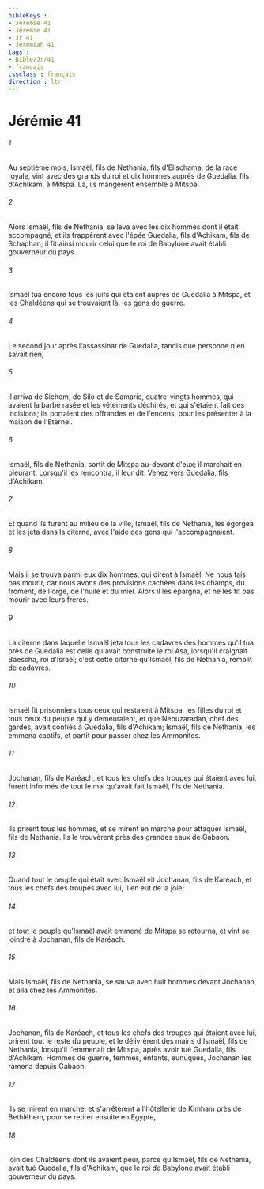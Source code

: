 ```yaml
---
bibleKeys : 
- Jérémie 41
- Jérémie 41
- Jr 41
- Jeremiah 41
tags : 
- Bible/Jr/41
- français
cssclass : français
direction : ltr
---
```


# Jérémie 41

###### 1
Au septième mois, Ismaël, fils de Nethania, fils d'Elischama, de la race royale, vint avec des grands du roi et dix hommes auprès de Guedalia, fils d'Achikam, à Mitspa. Là, ils mangèrent ensemble à Mitspa.
###### 2
Alors Ismaël, fils de Nethania, se leva avec les dix hommes dont il était accompagné, et ils frappèrent avec l'épée Guedalia, fils d'Achikam, fils de Schaphan; il fit ainsi mourir celui que le roi de Babylone avait établi gouverneur du pays.
###### 3
Ismaël tua encore tous les juifs qui étaient auprès de Guedalia à Mitspa, et les Chaldéens qui se trouvaient là, les gens de guerre.
###### 4
Le second jour après l'assassinat de Guedalia, tandis que personne n'en savait rien,
###### 5
il arriva de Sichem, de Silo et de Samarie, quatre-vingts hommes, qui avaient la barbe rasée et les vêtements déchirés, et qui s'étaient fait des incisions; ils portaient des offrandes et de l'encens, pour les présenter à la maison de l'Eternel.
###### 6
Ismaël, fils de Nethania, sortit de Mitspa au-devant d'eux; il marchait en pleurant. Lorsqu'il les rencontra, il leur dit: Venez vers Guedalia, fils d'Achikam.
###### 7
Et quand ils furent au milieu de la ville, Ismaël, fils de Nethania, les égorgea et les jeta dans la citerne, avec l'aide des gens qui l'accompagnaient.
###### 8
Mais il se trouva parmi eux dix hommes, qui dirent à Ismaël: Ne nous fais pas mourir, car nous avons des provisions cachées dans les champs, du froment, de l'orge, de l'huile et du miel. Alors il les épargna, et ne les fit pas mourir avec leurs frères.
###### 9
La citerne dans laquelle Ismaël jeta tous les cadavres des hommes qu'il tua près de Guedalia est celle qu'avait construite le roi Asa, lorsqu'il craignait Baescha, roi d'Israël; c'est cette citerne qu'Ismaël, fils de Nethania, remplit de cadavres.
###### 10
Ismaël fit prisonniers tous ceux qui restaient à Mitspa, les filles du roi et tous ceux du peuple qui y demeuraient, et que Nebuzaradan, chef des gardes, avait confiés à Guedalia, fils d'Achikam; Ismaël, fils de Nethania, les emmena captifs, et partit pour passer chez les Ammonites.
###### 11
Jochanan, fils de Karéach, et tous les chefs des troupes qui étaient avec lui, furent informés de tout le mal qu'avait fait Ismaël, fils de Nethania.
###### 12
Ils prirent tous les hommes, et se mirent en marche pour attaquer Ismaël, fils de Nethania. Ils le trouvèrent près des grandes eaux de Gabaon.
###### 13
Quand tout le peuple qui était avec Ismaël vit Jochanan, fils de Karéach, et tous les chefs des troupes avec lui, il en eut de la joie;
###### 14
et tout le peuple qu'Ismaël avait emmené de Mitspa se retourna, et vint se joindre à Jochanan, fils de Karéach.
###### 15
Mais Ismaël, fils de Nethania, se sauva avec huit hommes devant Jochanan, et alla chez les Ammonites.
###### 16
Jochanan, fils de Karéach, et tous les chefs des troupes qui étaient avec lui, prirent tout le reste du peuple, et le délivrèrent des mains d'Ismaël, fils de Nethania, lorsqu'il l'emmenait de Mitspa, après avoir tué Guedalia, fils d'Achikam. Hommes de guerre, femmes, enfants, eunuques, Jochanan les ramena depuis Gabaon.
###### 17
Ils se mirent en marche, et s'arrêtèrent à l'hôtellerie de Kimham près de Bethléhem, pour se retirer ensuite en Egypte,
###### 18
loin des Chaldéens dont ils avaient peur, parce qu'Ismaël, fils de Nethania, avait tué Guedalia, fils d'Achikam, que le roi de Babylone avait établi gouverneur du pays.
